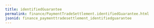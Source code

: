 ```yaml
---
title: identifiedGuarantee
permalink: finance/PaymentTradeSettlement.identifiedGuarantee.html
jsonid: finance_paymenttradesettlement_identifiedguarantee
---
```

